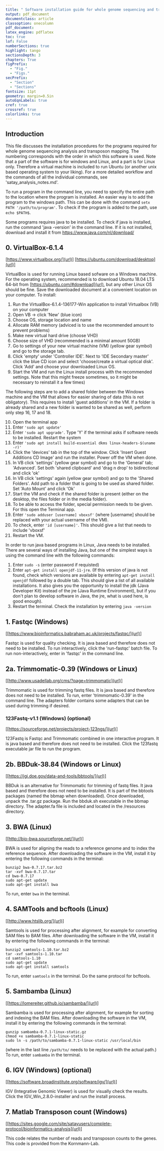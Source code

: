 ```yaml
---
title: " Software installation guide for whole genome sequencing and transposon mapping"
output: pdf_document
documentclass: article
classoption: onecolumn
pdf_document:
latex_engine: pdflatex
toc: true
lof: False
numberSections: true
highlight: tango
sectionsDepth: 3
chapters: True
figPrefix:
  - "Fig."
  - "Figs."
secPrefix:
  - "Section"
  - "Sections"
fontsize: 11pt
geometry: margin=0.5in
autoEqnLabels: true
cref: true
crossref: true
colorlinks: true
---
```

## Introduction

This file discusses the installation procedures for the programs required for whole genome sequencing analysis and transposon mapping. The numbering corresponds with the order in which this software is used.
Note that a part of the software is for windows and Linux, and a part is for Linux only. Therefore a virtual machine is included to run Ubuntu (or another unix based operating system to your liking).
For a more detailed workflow and the commands of all the individual commands, see 'satay_analysis_notes.md'.

To run a program in the command line, you need to specify the entire path to the location where the program is installed.
An easier way is to add the program to the windows path. This can be done with the command
`setx PATH '/path/to/program'`.
To check if the program is added to the path, use
`echo $PATH$`.

Some programs requires java to be installed. To check if java is installed, run the command 'java -version' in the command line.
If it is not installed, download and install it from [<https://www.java.com/nl/download/>](url)

## 0. VirtualBox-6.1.4

[https://www.virtualbox.org/](url)] [https://ubuntu.com/download/desktop](url)]

VirtualBox is used for running Linux based sofware on a Windows machine.
For the operating system, recommended is to download Ubuntu 18.04 LTS 64-bit from [https://ubuntu.com/#download](url), but any other Linux OS should be fine.
Save the downloaded document at a convenient location on your computer.
To install:

1. Run the VirtualBox-6.1.4-136177-Win application to install Virtualbox (VB) on your computer
2. Open VB -> click 'New' (blue icon)
3. Choose OS, storage location and name
4. Allocate RAM memory (adviced is to use the recommended amount to prevent problems)
5. Make new virtual hard drive (choose VHD)
6. Choose size of VHD (recommended is a minimal amount 50GB)
7. Go to settings of your new virtual machine (VM) (yellow gear symbol) and go to the storage tab.
8. Click 'empty' under 'Controller IDE'. Next to 'IDE Secondary master' click the blue CD icon and select 'choose/create a virtual optical disk'. Click 'Add' and choose your downloaded Linux OS.
9. Start the VM and run the Linux install process with the recommended settings. Note that this might freeze sometimes, so it might be necessary to reinstall it a few times)

The following steps are to add a shared folder between the Windows machine and the VM that allows for easier sharing of data (this is not obligatory). This requires to install 'guest additions' in the VM.
If a folder is already shared and a new folder is wanted to be shared as well, perform only step 16, 17 and 18.

10. Open the terminal app
11. Enter `'sudo apt update'`
12. Enter `'sudo apt upgrade'`. Type 'Y' if the terminal asks if software needs to be installed. Restart the system
13. Enter `'sudo apt install build-essential dkms linux-headers-$(uname -r)'`
14. Click  the 'devices' tab in the top of the window. Click 'Insert Guest Additions CD Image' and run the installer. Power off the VM when done.
15. In VB click 'settings' (yellow gear symbol) and go to the 'General' tab; 'Advanced'. Set both 'shared clipboard' and 'drag n drop' to bidirectional and click 'ok'
16. In VB click 'settings' again (yellow gear symbol) and go to the 'Shared Folders'. Add path to a folder that is going to be used as shared folder. Set 'Auto Mount' and click 'Ok'
17. Start the VM and check if the shared folder is present (either on the desktop, the files folder or in the media folder).
18. To be able to access the folder, special permission needs to be given. For this open the Terminal app.
19. Enter `'sudo adduser [username] vboxsf'` (where [username] should be replaced with your actual username of the VM).
20. To check, enter `'id [username]'`. This should give a list that needs to include 'vboxsf'
21. Restart the VM.

In order to run java based programs in Linux, Java needs to be installed.
There are several ways of installing Java, but one of the simplest ways is using the command line with the following commands:

1. Enter `sudo -s` (enter password if requisted)
2. Enter `apt-get install openjdf-11-jre`. (If this version of java is not found, check which versions are available by entering `apt-get install openjdf` followed by a double tab. This should give a list of all available installations. It also gives you the opportunity to install the jdk (Java Developer Kit) instead of the jre (Java Runtime Environment), but if you don't plan to develop software in Java, the jre, what is used here, is good enough).
3. Restart the terminal. Check the installation by entering `java -version`

## 1. Fastqc (Windows)

[[https://www.bioinformatics.babraham.ac.uk/projects/fastqc/](url)]

Fastqc is used for quality checking.
It is java based and therefore does not need to be installed.
To run interactively, click the 'run-fastqc' batch file.
To run non-interactively, enter in 'fastqc' in the command line.

## 2a. Trimmomatic-0.39 (Windows or Linux)

[[http://www.usadellab.org/cms/?page=trimmomatic](url)]

Trimmomatic is used for trimming fastq files.
It is java based and therefore does not need to be installed.
To run, enter 'trimmomatic-0.39' in the command line.
The adapters folder contains some adapters that can be used during trimming if desired.

### 123Fastq-v1.1 (Windows) (optional)

[[https://sourceforge.net/projects/project-123ngs/](url)]

123Fastq is Fastqc and Trimmomatic combined in one interactive program.
It is java based and therefore does not need to be installed.
Click the 123fastq executable jar file to run the program.

## 2b. BBDuk-38.84 (Windows or Linux)

[[https://jgi.doe.gov/data-and-tools/bbtools/](url)]

BBDuk is an alternative for Trimmomatic for trimming of fastq files.
It java based and therefore does not need to be installed.
It is part of the bbtools packages (named the bbmap when downloaded).
Once downloaded, unpack the .tar.gz package.
Run the bbduk.sh executable in the bbmap directory.
The adapter.fa file is included and located in the /resources directory.

## 3. BWA (Linux)

[[http://bio-bwa.sourceforge.net/](url)]

BWA is used for aligning the reads to a reference genome and to index the reference sequence.
After downloading the software in the VM, install it by entering the following commands in the terminal:

```
bunzip2 bwa-0.7.17.tar.bz2
tar -xvf bwa-0.7.17.tar
cd bwa-0.7.17
sudo apt-get update
sudo apt-get install bwa
```

To run, enter `bwa` in the terminal.

## 4. SAMTools and bcftools (Linux)

[[http://www.htslib.org/](url)]

Samtools is used for processing after alignment, for example for converting SAM files to BAM files.
After downloading the software in the VM, install it by entering the following commands in the terminal:

```
bunzip2 samtools-1.10.tar.bz2
tar -xvf samtools-1.10.tar
cd samtools-1.10
sudo apt-get update
sudo apt-get install samtools
```

To run, enter `samtools` in the terminal.
Do the same protocol for bcftools.

## 5. Sambamba (Linux)

[[https://lomereiter.github.io/sambamba/](url)]

Sambamba is used for processing after alignment, for example for sorting and indexing the BAM files.
After downloading the software in the VM, install it by entering the following commands in the terminal:

```
gunzip sambamba-0.7.1-linux-static.gz
chmod +x sambamba-0.7.1-linux-static
sudo ln -s /path/to/sambamba-0.7.1-linux-static /usr/local/bin
```

(where in the last line `/path/to/` needs to be replaced with the actual path.)
To run, enter `sambamba` in the terminal.


## 6. IGV (Windows) (optional)

[[https://software.broadinstitute.org/software/igv/](url)]

IGV (Integrative Genomic Viewer) is used for visually check the results.
Click the IGV_Win_2.8.0-installer and run the install process.

## 7. Matlab Transposon count (Windows)

[[https://sites.google.com/site/satayusers/complete-protocol/bioinformatics-analysis](url)]

This code relates the number of reads and transposon counts to the genes.
This code is provided from the Kornmann-Lab.